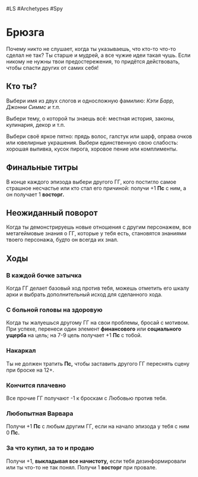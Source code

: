 #LS  #Archetypes #Spy 
# Брюзга
Почему никто не слушает, когда ты указываешь, что кто-то что-то сделал не так? 
Ты старше и мудрей, а все чужие идеи такая чушь. Если никому не нужны твои предостережения, то придётся действовать, чтобы спасти других от самих себя!
## Кто ты?
Выбери имя из двух слогов и односложную фамилию: 
*Кэти Барр, Джонни Симмс и т.п.*

Выбери тему, о которой ты знаешь всё: местная история, законы, кулинария, декор и т.п.

Выбери своё яркое пятно: прядь волос, галстук или шарф, оправа очков или ювелирные украшения.
Выбери единственную свою слабость: хорошая выпивка, кусок пирога, хоровое пение или комплименты.

## Финальные титры
В конце каждого эпизода выбери другого ГГ, кого постигло самое страшное несчастье или кто стал его причиной: получи +1 **Пс** с ним, а он получает 1 **восторг.**

## Неожиданный поворот
Когда ты демонстрируешь новые отношения с другим персонажем, все метагеймовые знания о ГГ, которые у тебя есть, становятся знаниями твоего персонажа, будто он всегда их знал.

## Ходы
### В каждой бочке затычка
Когда ГГ делает базовый ход против тебя, можешь отметить его шкалу арки и выбрать дополнительный исход для сделанного хода.

### С больной головы на здоровую
Когда ты жалуешься другому ГГ на свои проблемы, бросай с мотивом. При успехе, перенеси один элемент **финансового** или **социального ущерба** на цель; на 7-9 цель получает +1 **Пс** с тобой.

### Накаркал
Ты не должен тратить **Пс,** чтобы заставить другого ГГ переснять сцену при броске на 12+.

### Кончится плачевно
Все прочие ГГ получают -1 к броскам 
с Любовью против тебя.

### Любопытная Варвара
Получи +1 **Пс** с любым другим ГГ, если на начало эпизода у тебя с ним 0 **Пс.**

### За что купил, за то и продаю
Получи +1, **выкладывая все начистоту,** если тебя дезинформировали или ты что-то не так понял. Получи 1 **восторг** при провале.
